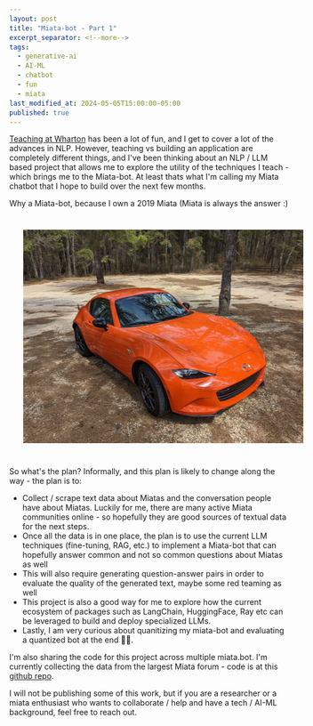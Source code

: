 ```yaml
---
layout: post
title: "Miata-bot - Part 1"
excerpt_separator: <!--more-->
tags:
  - generative-ai
  - AI-ML
  - chatbot
  - fun
  - miata
last_modified_at: 2024-05-05T15:00:00-05:00
published: true
---
```


[Teaching at Wharton](/assets/md/wharton-course) has been a lot of fun, and I get to cover a lot of the advances in NLP. However, teaching vs building an application are completely different things, and I've been thinking about an NLP / LLM based project that allows me to explore the utility of the techniques I teach - which brings me to the Miata-bot. At least thats what I'm calling my Miata chatbot that I hope to build over the next few months.

Why a Miata-bot, because I own a 2019 Miata (Miata is always the answer :)

<p>
    <img style="padding: 25px;" src="/assets/img/miata-bot-1.png" width="512" height="384">
</p>

<!--more-->

So what's the plan? Informally, and this plan is likely to change along the way - the plan is to:

- Collect / scrape text data about Miatas and the conversation people have about Miatas. Luckily for me, there are many active Miata communities online - so hopefully they are good sources of textual data for the next steps.
- Once all the data is in one place, the plan is to use the current LLM techniques (fine-tuning, RAG, etc.) to implement a Miata-bot that can hopefully answer common and not so common questions about Miatas as well
- This will also require generating question-answer pairs in order to evaluate the quality of the generated text, maybe some red teaming as well
- This project is also a good way for me to explore how the current ecosystem of packages such as LangChain, HuggingFace, Ray etc can be leveraged to build and deploy specialized LLMs.
- Lastly, I am very curious about quanitizing my miata-bot and evaluating a quantized bot at the end 🤞🏼.

I'm also sharing the code for this project across multiple miata.bot. I'm currently collecting the data from the largest Miata forum - code is at this [github repo](https://github.com/sharathbennur/miata.bot.data).

I will not be publishing some of this work, but if you are a researcher or a miata enthusiast who wants to collaborate / help and have a tech / AI-ML background, feel free to reach out.